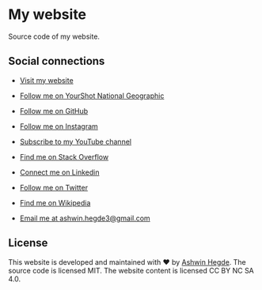 # My website

Source code of my website.

## Social connections

* [Visit my website](https://www.techjitsu.co.in)

* [Follow me on YourShot National Geographic](http://yourshot.nationalgeographic.com/profile/1648246/")

* [Follow me on GitHub](https://www.github.com/hegdeashwin/")

* [Follow me on Instagram](https://www.instagram.com/ashwin.hegde3/")

* [Subscribe to my YouTube channel](https://www.youtube.com/channel/UCQHsDMLPAkQhXx26ofphqYQ")

* [Find me on Stack Overflow](https://stackoverflow.com/users/1923575/ashwin-hegde")

* [Connect me on Linkedin](https://www.linkedin.com/in/hegdeashwin/")

* [Follow me on Twitter](https://twitter.com/hegdeashwin3")

* [Find me on Wikipedia](https://en.wikipedia.org/wiki/User:Hegdeashwin")

* [Email me at ashwin.hegde3@gmail.com](mailto:ashwin.hegde3@gmail.com")

## License

This website is developed and maintained with  ❤️ by [Ashwin Hegde](https://github.com/hegdeashwin).
The source code is licensed MIT. The website content is licensed CC BY NC SA 4.0.
